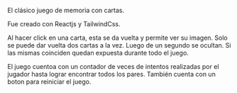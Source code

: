 El clásico juego de memoria con cartas. 

Fue creado con Reactjs y TailwindCss.

Al hacer click en una carta, esta se da vuelta y permite ver su imagen. Solo se puede dar vuelta dos cartas a la vez. Luego de un segundo se ocultan. Si las mismas coinciden quedan expuesta durante todo el juego.

El juego cuentoa con un contador de veces de intentos realizadas por el jugador hasta
lograr encontrar todos los pares. También cuenta con un boton para reiniciar el juego.